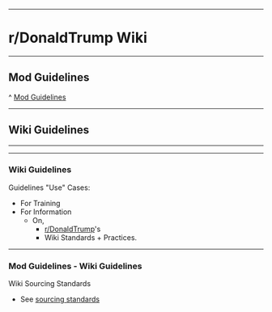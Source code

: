 -----

# **r/DonaldTrump Wiki**

-----

## Mod Guidelines

^ [Mod Guidelines](https://www.reddit.com/r/donaldtrump/wiki/mod_guidelines)

-----


## Wiki Guidelines


-----

[//]:# 'Dev'

[//]:# 'Dev'

-----

### Wiki Guidelines

Guidelines "Use" Cases:
  - For Training
  - For Information 
    - On,
      - [r/DonaldTrump](https://www.reddit.com/r/donaldtrump/wiki/subreddit)'s 
      - Wiki Standards + Practices.

-----

### Mod Guidelines - Wiki Guidelines

Wiki Sourcing Standards

  - See [sourcing standards](https://www.reddit.com/r/donaldtrump/wiki/mod_guidelines/wiki/sourcing_standards)